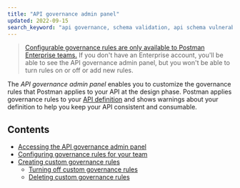 ```yaml
---
title: "API governance admin panel"
updated: 2022-09-15
search_keyword: "api governance, schema validation, api schema vulnerabilities"
---
```


> [Configurable governance rules are only available to Postman Enterprise teams.](https://www.postman.com/pricing) If you don't have an Enterprise account, you'll be able to see the API governance admin panel, but you won't be able to turn rules on or off or add new rules.

The _API governance admin panel_ enables you to customize the governance rules that Postman applies to your API at the design phase. Postman applies governance rules to your [API definition](/docs/designing-and-developing-your-api/defining-an-api/) and shows warnings about your definition to help you keep your API consistent and consumable.

<!-- TODO: screenshot -->

## Contents

* [Accessing the API governance admin panel](#accessing-the-api-governance-admin-panel)
* [Configuring governance rules for your team](#configuring-governance-rules-for-your-team)
* [Creating custom governance rules](#creating-custom-governance-rules)
    * [Turning off custom governance rules](#turning-off-custom-governance-rules)
    * [Deleting custom governance rules](#deleting-custom-governance-rules)
